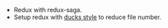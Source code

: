 - Redux with redux-saga.
- Setup redux with [ducks style](https://github.com/erikras/ducks-modular-redux) to reduce file number.